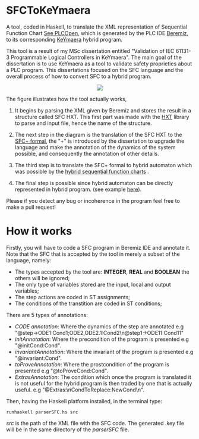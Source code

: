 # SFCToKeYmaera
A tool, coded in Haskell, to translate the XML representation of Sequential Function Chart [See PLCOpen](http://www.plcopen.org/pages/tc6_xml/xml_intro/), which is generated by the PLC IDE [Beremiz](http://www.beremiz.org/), to its corresponding [KeYmaera](http://symbolaris.com/info/KeYmaera.html) hybrid program.

This tool is a result of my MSc dissertation entitled "Validation of IEC 61131-3 Programmable Logical Controllers in KeYmaera". The main goal of the dissertation is to use KeYmaera as a tool to validate safety proprieties about a PLC program. This dissertations focused on the SFC language and the overall process of how to convert SFC to a hybrid program.

<p align="center">
  <img src="http://i21.servimg.com/u/f21/12/93/70/88/sdfdsg11.png">
</p>

The figure illustrates how the tool actually works, 

1. It begins by parsing the XML given by Beremiz and stores the result in a structure called SFC HXT. 
This first part was made with the [HXT](https://wiki.haskell.org/HXT) library to parse and input file, hence the name of the structure. 

2. The next step in the diagram is the translation of the SFC HXT to the [SFC+ formal](http://citeseerx.ist.psu.edu/viewdoc/download?doi=10.1.1.96.8276&rep=rep1&type=pdf), the "+" is introduced by the dissertation to upgrade the language and make the annotation of the dynamics of the system possible, and consequently the annotation of other details.

3. The third step is to translate the SFC+ formal to hybrid automaton which was possible by the [hybrid sequential function charts](https://www.google.com/url?sa=t&rct=j&q=&esrc=s&source=web&cd=1&cad=rja&uact=8&ved=0CBsQFjAAahUKEwjjhN2E_JnIAhXK1BoKHU_tAh8&url=http%3A%2F%2Fwww-i2.informatik.rwth-aachen.de%2Fpub%2Findex.php%3Ftype%3Ddownload%26pub_id%3D787&usg=AFQjCNHm3GCZXX_jslvgYK4krpm_EEPnGw&sig2=TkKSisbj4VfI-fEYxAWNeg) .

4. The final step is possible since hybrid automaton can be directly represented in hybrid program. (see example [here](http://symbolaris.com/info/KeYmaera-guide.html#watertank)).

Please if you detect any bug or incoherence in the program feel free to make a pull request!

# How it works

Firstly, you will have to code a SFC program in Beremiz IDE and annotate it. Note that the SFC that is accepted by the tool in merely a subset of the language, namely:

- The types accepted by the tool are: **INTEGER**, **REAL** and **BOOLEAN** the others will be ignored;
- The only type of variables stored are the input, local and output variables;
- The step actions are coded in ST assignments;
- The conditions of the transtition are coded in ST conditions;

There are 5 types of annotations:

- *CODE annotation*: Where the dynamics of the step are annotated e.g "@step->ODE1:Cond1;ODE2,ODE2.1:Cond2\n@step1->ODE11:Cond11"
- *initAnnotation*: Where the precondition of the program is presented e.g "@initCond:Cond".
- *invariantAnnotation*: Where the invariant of the program is presented e.g "@invariant:Cond".
- *toProveAnnotation*: Where the prostcondition of the program is presented e.g "@toProveCond:Cond".
- *ExtrasAnnotation*: The condition which once the program is translated it is not useful for the hybrid program is then traded by one that is actually useful. e.g "@Extras:\nCondToReplace:NewCond\n".

Then, having the Haskell platform installed, in the terminal type:

```Shell
runhaskell parserSFC.hs src
```
*src* is the path of the XML file with the SFC code. The generated .key file will be in the same directory of the *parserSFC* file.


